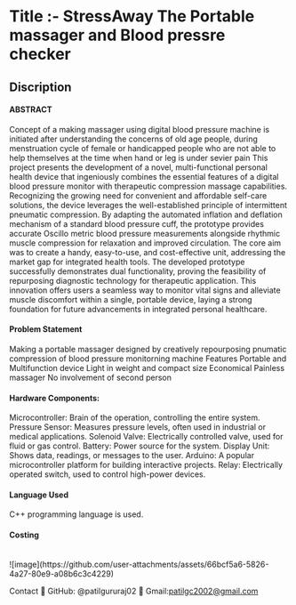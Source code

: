 <h1>Title :- StressAway The Portable massager and Blood pressre checker</h1>
<h2>Discription</h2>
<h4>ABSTRACT</h4>

Concept of a making massager using digital blood pressure machine is initiated after understanding the concerns of old age people, during menstruation cycle of female or handicapped people who are not able to help themselves at the time when hand or leg is under sevier pain This project presents the development of a novel, multi-functional personal health device that ingeniously combines the essential features of a digital blood pressure monitor with therapeutic compression massage capabilities. Recognizing the growing need for convenient and affordable self-care solutions, the device leverages the well-established principle of intermittent pneumatic compression. By adapting the automated inflation and deflation mechanism of a standard blood pressure cuff, the prototype provides accurate Oscillo metric blood pressure measurements alongside rhythmic muscle compression for relaxation and improved circulation. The core aim was to create a handy, easy-to-use, and cost-effective unit, addressing the market gap for integrated health tools. The developed prototype successfully demonstrates dual functionality, proving the feasibility of repurposing diagnostic technology for therapeutic application. This innovation offers users a seamless way to monitor vital signs and alleviate muscle discomfort within a single, portable device, laying a strong foundation for future advancements in integrated personal healthcare.

<h4>Problem Statement</h4>

Making a portable massager designed by creatively repourposing pnumatic compression of blood pressure monitorning machine
Features
Portable and Multifunction device
Light in weight and compact size
Economical
Painless massager
No involvement of second person


<h4>Hardware Components:</h4>
Microcontroller: Brain of the operation, controlling the entire system.
Pressure Sensor: Measures pressure levels, often used in industrial or medical applications.
Solenoid Valve: Electrically controlled valve, used for fluid or gas control.
Battery: Power source for the system.
Display Unit: Shows data, readings, or messages to the user.
Arduino: A popular microcontroller platform for building interactive projects.
Relay: Electrically operated switch, used to control high-power devices.


<h4>Language Used</h4>

 C++ programming language is used.

<h4>Costing</h4>
<br>
![image](https://github.com/user-attachments/assets/66bcf5a6-5826-4a27-80e9-a08b6c3c4229)




Contact
📧 GitHub: @patilgururaj02
📧 Gmail:patilgc2002@gmail.com
